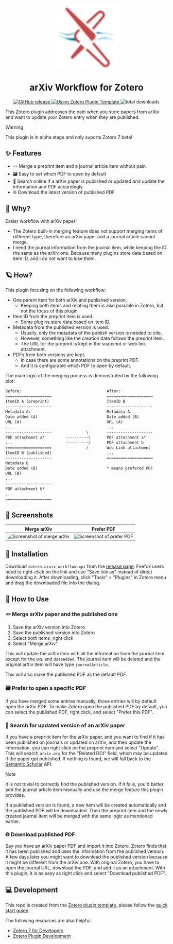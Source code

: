 <p align="center"><img src="./addon/chrome/content/icons/favicon.svg" width="200"></p>
<h1 align="center">arXiv Workflow for Zotero</h1>
<p align=center>
  <a href="https://github.com/AllanChain/zotero-arxiv-workflow/releases">
    <img src="https://img.shields.io/github/v/release/AllanChain/zotero-arxiv-workflow" alt="GitHub release">
  </a>
  <a href="https://github.com/windingwind/zotero-plugin-template">
    <img src="https://img.shields.io/badge/Using-Zotero%20Plugin%20Template-blue?logo=github" alt="Using Zotero Plugin Template">
  </a>
  <img src="https://img.shields.io/github/downloads/AllanChain/zotero-arxiv-workflow/total" alt="total downloads">
</p>

This Zotero plugin addresses the pain when you store papers from arXiv and want to update your Zotero entry when they are published.

> [!Warning]
> This plugin is in alpha stage and only suports Zotero 7 beta!

## ✨ Features

- 🪢 Merge a preprint item and a journal article item without pain
- 🗃️ Easy to set which PDF to open by default
- 📄 Search online if a arXiv paper is published or updated and update the information and PDF accordingly
- 🌐 Download the latest version of published PDF

## 🤔 Why?

Easier workflow with arXiv paper!

- The Zotero built-in merging feature does not support merging items of different type, therefore an arXiv paper and a journal article cannot merge.
- I need the journal information from the journal item, while keeping the ID the same as the arXiv one. Because many plugins store data based on item ID, and I do not want to lose them.

## 🪐 How?

This plugin focusing on the following workflow:

- One parent item for both arXiv and published version.
  - Keeping both items and relating them is also possible in Zotero, but not the focus of this plugin.
- Item ID from the preprint item is used.
  - Some plugins store data based on item ID.
- Metadata from the published version is used.
  - Usually, only the metadata of the publish version is needed to cite.
  - However, something like the creation date follows the preprint item.
  - The URL for the preprint is kept in the snapshot or web link attachment.
- PDFs from both versions are kept.
  - In case there are some annotations on the preprint PDF.
  - And it is configurable which PDF to open by default.

The main logic of the merging process is demonstrated by the following plot:

```
Before:                                     After:
====================                        ====================
ItemID A (preprint)                         ItemID B
--------------------                        --------------------
Metadata A:                                 Metadata A:
Date added (A)                              Date added (B)
URL (A)                                     URL (A)
...                                         ...
--------------------               \        --------------------
PDF attachment a*         ----------\       PDF attachment a*
...                       ----------/       PDF attachment b
====================               /        Web Link attachment
ItemID B (published)                        ...
--------------------                        ====================
Metadata B
Date added (B)                              * means prefered PDF
URL (B)
...
--------------------
PDF attachment b*
...
====================
```

## 📸 Screenshots

|          Merge arXiv           |          Prefer PDF           |
| :----------------------------: | :---------------------------: |
| ![Screenshot of merge arXiv][] | ![Screenshot of prefer PDF][] |

[Screenshot of merge arXiv]: https://github.com/AllanChain/zotero-arxiv-workflow/assets/36528777/ebd7bb02-9caf-4e32-8f42-2afa7f119354
[Screenshot of prefer PDF]: https://github.com/AllanChain/zotero-arxiv-workflow/assets/36528777/fe0dc757-6dbe-4d8b-894c-f806644686c7

## 🔧 Installation

Download `zotero-arxiv-workflow.xpi` from the [release page](https://github.com/AllanChain/zotero-arxiv-workflow/releases). Firefox users need to right-click on the link and use "Save link as" instead of direct downloading it. After downloading, click "Tools" > "Plugins" in Zotero menu and drag the downloaded file into the dialog.

## 🎈 How to Use

### 🪢 Merge arXiv paper and the published one

1. Save the arXiv version into Zotero
2. Save the published version into Zotero
3. Select both items, right click
4. Select "Merge arXiv"

This will update the arXiv item with all the information from the journal item except for the `URL` and `dateAdded`. The journal item will be deleted and the original arXiv item will have type `journalArticle`.

This will also make the published PDF as the default PDF.

### 🗃️ Prefer to open a specific PDF

If you have merged some entries manually, those entries will by default open the arXiv PDF. To make Zotero open the published PDF by default, you can select the published PDF, right click, and select "Prefer this PDF".

### 📄 Search for updated version of an arXiv paper

If you have a preprint item for the arXiv paper, and you want to find if it has been published on journals or updated on arXiv, and then update the information, you can right click on the preprint item and select "Update". This will search `arxiv.org` for the "Related DOI" field, which may be updated if the paper got published. If nothing is found, we will fall back to the [Semantic Scholar](https://www.semanticscholar.org) API.

> [!Note]
>
> It is not trivial to correctly find the published version. If it fails, you'd better add the journal article item manually and use the merge feature this plugin provides.

If a published version is found, a new item will be created automatically and the published PDF will be downloaded. Then the preprint item and the newly created journal item will be merged with the same logic as mentioned earlier.

### 🌐 Download published PDF

Say you have an arXiv paper PDF and import it into Zotero. Zotero finds that it has been published and uses the information from the published version. A few days later you might want to download the published version because it might be different from the arXiv one. With original Zotero, you have to open the journal URL, download the PDF, and add it as an attachment. With this plugin, it is as easy as right click and select "Download published PDF".

## 💻 Development

This repo is created from the [Zotero plugin template](https://github.com/windingwind/zotero-plugin-template), please follow the [quick start guide](https://github.com/windingwind/zotero-plugin-template?tab=readme-ov-file#quick-start-guide).

The following resources are also helpful:

- [Zotero 7 for Developers](https://www.zotero.org/support/dev/zotero_7_for_developers)
- [Zotero Plugin Development](https://www.zotero.org/support/dev/client_coding/plugin_development)
